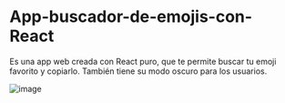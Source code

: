 # App-buscador-de-emojis-con-React
Es una app web creada con React puro, que te permite buscar tu emoji favorito y copiarlo. También tiene su modo oscuro para los usuarios.

![image](https://github.com/gregoryAcosta12/App-buscador-de-emojis-con-React/assets/144700226/0762322c-0b80-44a0-9248-88c7524291f4)
